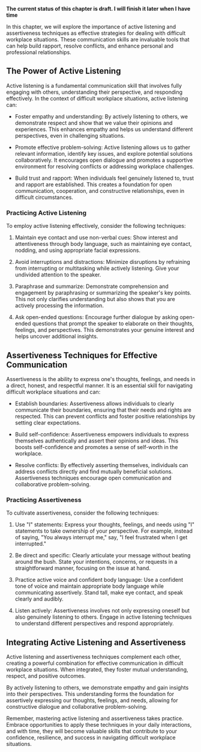 **The current status of this chapter is draft. I will finish it later when I have time**

In this chapter, we will explore the importance of active listening and assertiveness techniques as effective strategies for dealing with difficult workplace situations. These communication skills are invaluable tools that can help build rapport, resolve conflicts, and enhance personal and professional relationships.

The Power of Active Listening
-----------------------------

Active listening is a fundamental communication skill that involves fully engaging with others, understanding their perspective, and responding effectively. In the context of difficult workplace situations, active listening can:

* Foster empathy and understanding: By actively listening to others, we demonstrate respect and show that we value their opinions and experiences. This enhances empathy and helps us understand different perspectives, even in challenging situations.

* Promote effective problem-solving: Active listening allows us to gather relevant information, identify key issues, and explore potential solutions collaboratively. It encourages open dialogue and promotes a supportive environment for resolving conflicts or addressing workplace challenges.

* Build trust and rapport: When individuals feel genuinely listened to, trust and rapport are established. This creates a foundation for open communication, cooperation, and constructive relationships, even in difficult circumstances.

### Practicing Active Listening

To employ active listening effectively, consider the following techniques:

1. Maintain eye contact and use non-verbal cues: Show interest and attentiveness through body language, such as maintaining eye contact, nodding, and using appropriate facial expressions.

2. Avoid interruptions and distractions: Minimize disruptions by refraining from interrupting or multitasking while actively listening. Give your undivided attention to the speaker.

3. Paraphrase and summarize: Demonstrate comprehension and engagement by paraphrasing or summarizing the speaker's key points. This not only clarifies understanding but also shows that you are actively processing the information.

4. Ask open-ended questions: Encourage further dialogue by asking open-ended questions that prompt the speaker to elaborate on their thoughts, feelings, and perspectives. This demonstrates your genuine interest and helps uncover additional insights.

Assertiveness Techniques for Effective Communication
----------------------------------------------------

Assertiveness is the ability to express one's thoughts, feelings, and needs in a direct, honest, and respectful manner. It is an essential skill for navigating difficult workplace situations and can:

* Establish boundaries: Assertiveness allows individuals to clearly communicate their boundaries, ensuring that their needs and rights are respected. This can prevent conflicts and foster positive relationships by setting clear expectations.

* Build self-confidence: Assertiveness empowers individuals to express themselves authentically and assert their opinions and ideas. This boosts self-confidence and promotes a sense of self-worth in the workplace.

* Resolve conflicts: By effectively asserting themselves, individuals can address conflicts directly and find mutually beneficial solutions. Assertiveness techniques encourage open communication and collaborative problem-solving.

### Practicing Assertiveness

To cultivate assertiveness, consider the following techniques:

1. Use "I" statements: Express your thoughts, feelings, and needs using "I" statements to take ownership of your perspective. For example, instead of saying, "You always interrupt me," say, "I feel frustrated when I get interrupted."

2. Be direct and specific: Clearly articulate your message without beating around the bush. State your intentions, concerns, or requests in a straightforward manner, focusing on the issue at hand.

3. Practice active voice and confident body language: Use a confident tone of voice and maintain appropriate body language while communicating assertively. Stand tall, make eye contact, and speak clearly and audibly.

4. Listen actively: Assertiveness involves not only expressing oneself but also genuinely listening to others. Engage in active listening techniques to understand different perspectives and respond appropriately.

Integrating Active Listening and Assertiveness
----------------------------------------------

Active listening and assertiveness techniques complement each other, creating a powerful combination for effective communication in difficult workplace situations. When integrated, they foster mutual understanding, respect, and positive outcomes.

By actively listening to others, we demonstrate empathy and gain insights into their perspectives. This understanding forms the foundation for assertively expressing our thoughts, feelings, and needs, allowing for constructive dialogue and collaborative problem-solving.

Remember, mastering active listening and assertiveness takes practice. Embrace opportunities to apply these techniques in your daily interactions, and with time, they will become valuable skills that contribute to your confidence, resilience, and success in navigating difficult workplace situations.

